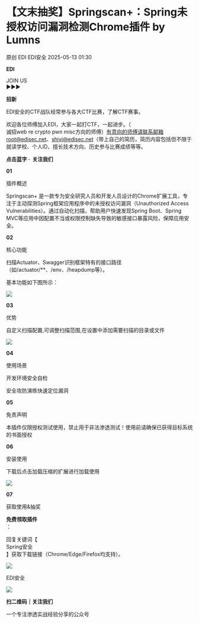 #  【文末抽奖】Springscan+：Spring未授权访问漏洞检测Chrome插件 by Lumns   
原创 EDI  EDI安全   2025-05-13 01:30  
  
**EDI**  
  
JOIN US   
▶▶▶  
  
**招新**  
  
EDI安全的CTF战队经常参与各大CTF比赛，了解CTF赛事。  
  
欢迎各位师傅加入EDI，大家一起打CTF，一起进步。（  
诚招web re crypto pwn misc方向的师傅）有意向的师傅请联系邮箱root@edisec.net、shiyi@edisec.net（带上自己的简历，简历内容包括但不限于就读学校、个人ID、擅长技术方向、历史参与比赛成绩等等。  
  
  
**点击蓝字 ·  关注我们**  
  
  
**01**  
  
  
插件概述  
  
Springscan+ 是一款专为安全研究人员和开发人员设计的Chrome扩展工具，专注于主动探测Spring框架应用程序中的未授权访问漏洞（Unauthorized Access Vulnerabilities）。通过自动化扫描，帮助用户快速发现Spring Boot、Spring MVC等应用中因配置不当或权限控制缺失导致的敏感接口暴露风险，保障应用安全。  
  
**02**  
  
  
核心功能  
  
扫描Actuator、Swagger识别框架特有的接口路径（如/actuator/**、/env、/heapdump等）。  
  
基本功能如下图所示：  
  
![](https://mmbiz.qpic.cn/mmbiz_jpg/rJALXSMzgel28KMXI0vVy04RRXOtjqNEicn8YiasHNMU2HSvwTicTWwGlswDhKGZDfmMS0BNNib2AFWY7JTjaR8sHg/640?wx_fmt=other&from=appmsg "")  
  
  
**03**  
  
  
优势  
  
自定义扫描配置,可调整扫描范围,在设置中添加需要扫描的目录或文件  
  
![](https://mmbiz.qpic.cn/mmbiz_jpg/rJALXSMzgel28KMXI0vVy04RRXOtjqNE9w6AnycfNMb2ibRTmmF8vgYyNCblp6kUaKBHVlkJ83oVWsJ6JYl5ZFg/640?wx_fmt=other&from=appmsg "")  
  
**04**  
  
  
使用场景  
  
开发环境安全自检  
  
安全攻防演练快速定位漏洞  
  
  
**05**  
  
  
免责声明  
  
本插件仅限授权测试使用，禁止用于非法渗透测试！使用前请确保已获得目标系统的书面授权  
  
**06**  
  
  
安装使用  
  
  
下载后点击加载压缩的扩展进行加载使用  
  
![](https://mmbiz.qpic.cn/mmbiz_jpg/rJALXSMzgel28KMXI0vVy04RRXOtjqNEYF0ws1kAT1fQ21JYGSnEVNxywiaibwadYIggZh2xw5nBsKo90cwddY8w/640?wx_fmt=other&from=appmsg "")  
  
  
**07**  
  
  
获取使用&抽奖  
  
  
**免费领取插件**  
：  
  
回复关键词【  
Spring安全  
】获取下载链接（Chrome/Edge/Firefox均支持）。  
  
![](https://mmbiz.qpic.cn/mmbiz_png/rJALXSMzgel28KMXI0vVy04RRXOtjqNEZdV7kUEzu0x3CAiaUQNMt8hTHcfM69tUkWbHhAwpo9ep78bG6H2pibJQ/640?wx_fmt=png&from=appmsg "")  
  
  
  
  
EDI安全  
  
  
![](https://mmbiz.qpic.cn/mmbiz_jpg/rJALXSMzgeltHiby6tqsYOxxHFyMsen75lNibKic99yMR79qnaj84Hib0RLG9JZTfbxkVhbXeYRrqxXQfiaFFbicNxrA/640?wx_fmt=jpeg&from=appmsg "")  
  
**扫二维码｜关注我们**  
  
  
一个专注渗透实战经验分享的公众号  
  
  
